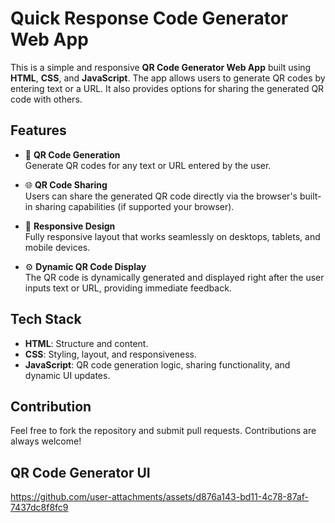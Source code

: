 # Quick Response Code Generator Web App

This is a simple and responsive **QR Code Generator Web App** built using **HTML**, **CSS**, and **JavaScript**. The app allows users to generate QR codes by entering text or a URL. It also provides options for sharing the generated QR code with others.

## Features

- 📝 **QR Code Generation**  
  Generate QR codes for any text or URL entered by the user.

- 🌐 **QR Code Sharing**  
  Users can share the generated QR code directly via the browser's built-in sharing capabilities (if supported your browser).

- 📱 **Responsive Design**  
  Fully responsive layout that works seamlessly on desktops, tablets, and mobile devices.

- ⚙️ **Dynamic QR Code Display**  
  The QR code is dynamically generated and displayed right after the user inputs text or URL, providing immediate feedback.

## Tech Stack

- **HTML**: Structure and content.
- **CSS**: Styling, layout, and responsiveness.
- **JavaScript**: QR code generation logic, sharing functionality, and dynamic UI updates.

## Contribution

Feel free to fork the repository and submit pull requests. Contributions are always welcome!

## QR Code Generator UI
https://github.com/user-attachments/assets/d876a143-bd11-4c78-87af-7437dc8f8fc9
